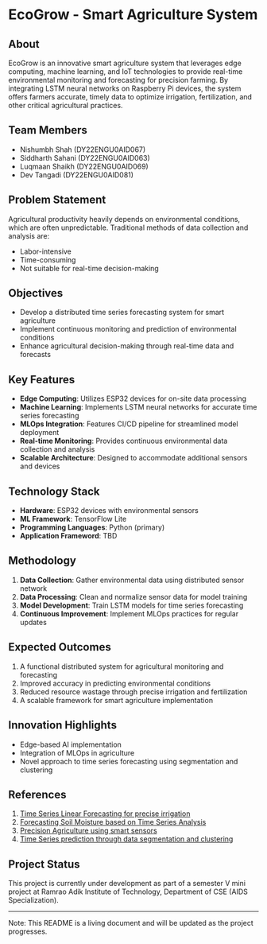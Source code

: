 # EcoGrow - Smart Agriculture System

## About
EcoGrow is an innovative smart agriculture system that leverages edge computing, machine learning, and IoT technologies to provide real-time environmental monitoring and forecasting for precision farming. By integrating LSTM neural networks on Raspberry Pi devices, the system offers farmers accurate, timely data to optimize irrigation, fertilization, and other critical agricultural practices.

## Team Members
- Nishumbh Shah (DY22ENGU0AID067)
- Siddharth Sahani (DY22ENGU0AID063)
- Luqmaan Shaikh (DY22ENGU0AID069)
- Dev Tangadi (DY22ENGU0AID081)

## Problem Statement
Agricultural productivity heavily depends on environmental conditions, which are often unpredictable. Traditional methods of data collection and analysis are:
- Labor-intensive
- Time-consuming
- Not suitable for real-time decision-making

## Objectives
- Develop a distributed time series forecasting system for smart agriculture
- Implement continuous monitoring and prediction of environmental conditions
- Enhance agricultural decision-making through real-time data and forecasts

## Key Features
- **Edge Computing**: Utilizes ESP32 devices for on-site data processing
- **Machine Learning**: Implements LSTM neural networks for accurate time series forecasting
- **MLOps Integration**: Features CI/CD pipeline for streamlined model deployment
- **Real-time Monitoring**: Provides continuous environmental data collection and analysis
- **Scalable Architecture**: Designed to accommodate additional sensors and devices

## Technology Stack
- **Hardware**: ESP32 devices with environmental sensors
- **ML Framework**: TensorFlow Lite
- **Programming Languages**: Python (primary)
- **Application Frameword**: TBD

## Methodology
1. **Data Collection**: Gather environmental data using distributed sensor network
2. **Data Processing**: Clean and normalize sensor data for model training
3. **Model Development**: Train LSTM models for time series forecasting
4. **Continuous Improvement**: Implement MLOps practices for regular updates

## Expected Outcomes
1. A functional distributed system for agricultural monitoring and forecasting
2. Improved accuracy in predicting environmental conditions
3. Reduced resource wastage through precise irrigation and fertilization
4. A scalable framework for smart agriculture implementation

## Innovation Highlights
- Edge-based AI implementation
- Integration of MLOps in agriculture
- Novel approach to time series forecasting using segmentation and clustering

## References
1. [Time Series Linear Forecasting for precise irrigation](https://ieeexplore.ieee.org/abstract/document/10454662)
2. [Forecasting Soil Moisture based on Time Series Analysis](https://www.mdpi.com/1424-8220/21/8/2656)
3. [Precision Agriculture using smart sensors](https://link.springer.com/chapter/10.1007/978-981-15-0313-9_11)
4. [Time Series prediction through data segmentation and clustering](https://www.atlantis-press.com/proceedings/iconnsmal-22/125987136)

## Project Status
This project is currently under development as part of a semester V mini project at Ramrao Adik Institute of Technology, Department of CSE (AIDS Specialization).

---

Note: This README is a living document and will be updated as the project progresses.